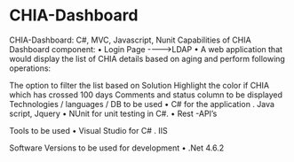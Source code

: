 # CHIA-Dashboard
CHIA-Dashboard: C#, MVC, Javascript, Nunit
Capabilities of CHIA Dashboard component:
• Login Page ---->LDAP 
• A web application that would display the list of CHIA details based on aging and
perform following operations:

The option to filter the list based on Solution
Highlight the color if CHIA which has crossed 100 days
Comments and status column to be displayed
Technologies / languages / DB to be used
• C# for the application
. Java script, Jquery
• NUnit for unit testing in C#.
• Rest -API’s

Tools to be used
• Visual Studio for C#
. IIS 

Software Versions to be used for development
• .Net 4.6.2
